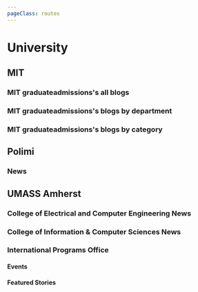 ```yaml
---
pageClass: routes
---
```


# University

## MIT

### MIT graduateadmissions's all blogs

<RouteEn author="LogicJake" example="/mit/graduateadmissions/index/all" path="/mit/graduateadmissions/index/all"/>

### MIT graduateadmissions's blogs by department

<RouteEn author="LogicJake" example="/mit/graduateadmissions/department/eecs" path="/mit/graduateadmissions/department/:name" :paramsDesc="['department name which can be found in url']"/>

### MIT graduateadmissions's blogs by category

<RouteEn author="LogicJake" example="/mit/graduateadmissions/category/beyond-the-lab" path="/mit/graduateadmissions/category/:name" :paramsDesc="['category name which can be found in url']"/>

## Polimi

### News

<RouteEn author="exuanbo" example="/polimi/news" path="/polimi/news/:language?" :paramsDesc="['English language code en']" />

## UMASS Amherst

### College of Electrical and Computer Engineering News

<RouteEn author="gammapi" example="/umass/amherst/ecenews" path="/umass/amherst/ecenews" radar="1"/>

### College of Information & Computer Sciences News

<RouteEn author="gammapi" example="/umass/amherst/csnews" path="/umass/amherst/csnews" radar="1"/>

### International Programs Office

#### Events

<Route author="gammapi" example="/umass/amherst/ipostories" path="/umass/amherst/ipostories" radar="1"/>

#### Featured Stories

<Route author="gammapi" example="/umass/amherst/ipoevents" path="/umass/amherst/ipoevents" radar="1"/>
